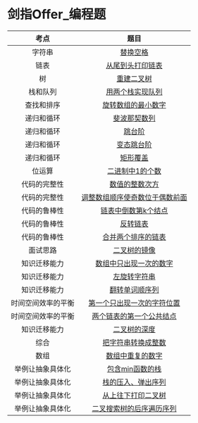 # 剑指Offer_编程题

|考点|题目|
|:-:|:-:|
|字符串|[替换空格](https://github.com/Maxwell-L/SwordOffer/blob/master/Code/ReplaceSpaceSolution.java)|
|链表|[从尾到头打印链表](https://github.com/Maxwell-L/SwordOffer/blob/master/Code/PrintListFromTailToHeadSolution.java)|
|树|[重建二叉树](https://github.com/Maxwell-L/SwordOffer/blob/master/Code/ReConstructBinaryTreeSolution.java)|
|栈和队列|[用两个栈实现队列](https://github.com/Maxwell-L/SwordOffer/blob/master/Code/QueueSolution.java)|
|查找和排序|[旋转数组的最小数字](https://github.com/Maxwell-L/SwordOffer/blob/master/Code/MinNumberInRotateArraySolution.java)|
|递归和循环|[斐波那契数列](https://github.com/Maxwell-L/SwordOffer/blob/master/Code/FibonacciSolution.java)|
|递归和循环|[跳台阶](https://github.com/Maxwell-L/SwordOffer/blob/master/Code/JumpFloorSolution.java)|
|递归和循环|[变态跳台阶](https://github.com/Maxwell-L/SwordOffer/blob/master/Code/JumpFloorIISolution.java)|
|递归和循环|[矩形覆盖](https://github.com/Maxwell-L/SwordOffer/blob/master/Code/RectCoverSolution.java)|
|位运算|[二进制中1的个数](https://github.com/Maxwell-L/SwordOffer/blob/master/Code/NumberOf1Solution.java)|
|代码的完整性|[数值的整数次方](https://github.com/Maxwell-L/SwordOffer/blob/master/Code/PowerSolution.java)|
|代码的完整性|[调整数组顺序使奇数位于偶数前面](https://github.com/Maxwell-L/SwordOffer/blob/master/Code/ReOrderArraySolution.java)|
|代码的鲁棒性|[链表中倒数第k个结点](https://github.com/Maxwell-L/SwordOffer/blob/master/Code/FindKthToTailSolution.java)|
|代码的鲁棒性|[反转链表](https://github.com/Maxwell-L/SwordOffer/blob/master/Code/ReverseListSolution.java)|
|代码的鲁棒性|[合并两个排序的链表](https://github.com/Maxwell-L/SwordOffer/blob/master/Code/MergeSolution.java)|
|面试思路|[二叉树的镜像](https://github.com/Maxwell-L/SwordOffer/blob/master/Code/MirrorSolution.java)|
|知识迁移能力|[数组中只出现一次的数字](https://github.com/Maxwell-L/SwordOffer/blob/master/Code/FindNumsAppearOnceSolution.java)|
|知识迁移能力|[左旋转字符串](https://github.com/Maxwell-L/SwordOffer/blob/master/Code/LeftRotateStringSolution.java)|
|知识迁移能力|[翻转单词顺序列](https://github.com/Maxwell-L/SwordOffer/blob/master/Code/ReverseSentenceSolution.java)|
|时间空间效率的平衡|[第一个只出现一次的字符位置](https://github.com/Maxwell-L/SwordOffer/blob/master/Code/FirstNotRepeatingCharSolution.java)|
|时间空间效率的平衡|[两个链表的第一个公共结点](https://github.com/Maxwell-L/SwordOffer/blob/master/Code/FindFirstCommonNodeSolution.java)|
|知识迁移能力|[二叉树的深度](https://github.com/Maxwell-L/SwordOffer/blob/master/Code/TreeDepthSolution.java)|
|综合|[把字符串转换成整数](https://github.com/Maxwell-L/SwordOffer/blob/master/Code/StrToIntSolution.java)|
|数组|[数组中重复的数字](https://github.com/Maxwell-L/SwordOffer/blob/master/Code/DuplicateSolution.java)|
|举例让抽象具体化|[包含min函数的栈](https://github.com/Maxwell-L/SwordOffer/blob/master/Code/MinStackSolution.java)|
|举例让抽象具体化|[栈的压入、弹出序列](https://github.com/Maxwell-L/SwordOffer/blob/master/Code/IsPopOrderSolution.java)|
|举例让抽象具体化|[从上往下打印二叉树](https://github.com/Maxwell-L/SwordOffer/blob/master/Code/PrintFromTopToBottomSolution.java)|
|举例让抽象具体化|[二叉搜索树的后序遍历序列](https://github.com/Maxwell-L/SwordOffer/blob/master/Code/VerifySquenceOfBSTSolution.java)|

